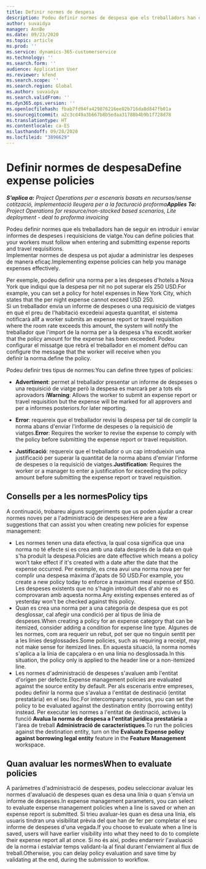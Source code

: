 ```yaml
---
title: Definir normes de despesa
description: Podeu definir normes de despesa que els treballadors han de seguir en introduir i enviar informes de despeses i requisicions de viatge.
author: suvaidya
manager: AnnBe
ms.date: 09/23/2020
ms.topic: article
ms.prod: ''
ms.service: dynamics-365-customerservice
ms.technology: ''
ms.search.form: ''
audience: Application User
ms.reviewer: kfend
ms.search.scope: ''
ms.search.region: Global
ms.author: suvaidya
ms.search.validFrom: ''
ms.dyn365.ops.version: ''
ms.openlocfilehash: fbab7fd94fa429876216ee82b716da8d847fb01a
ms.sourcegitcommit: a2c3cd49a3b667b8b5edaa31788b4b9b1f728d78
ms.translationtype: HT
ms.contentlocale: ca-ES
ms.lasthandoff: 09/28/2020
ms.locfileid: "3896629"
---
```

# <a name="define-expense-policies"></a><span data-ttu-id="3067f-103">Definir normes de despesa</span><span class="sxs-lookup"><span data-stu-id="3067f-103">Define expense policies</span></span>

<span data-ttu-id="3067f-104">_**S'aplica a:** Project Operations per a escenaris basats en recursos/sense cotització, implementació lleugera per a la facturació proforma_</span><span class="sxs-lookup"><span data-stu-id="3067f-104">_**Applies To:** Project Operations for resource/non-stocked based scenarios, Lite deployment - deal to proforma invoicing_</span></span>

<span data-ttu-id="3067f-105">Podeu definir normes que els treballadors han de seguir en introduir i enviar informes de despeses i requisicions de viatge.</span><span class="sxs-lookup"><span data-stu-id="3067f-105">You can define policies that your workers must follow when entering and submitting expense reports and travel requisitions.</span></span>         
<span data-ttu-id="3067f-106">Implementar normes de despesa us pot ajudar a administrar les despeses de manera eficaç.</span><span class="sxs-lookup"><span data-stu-id="3067f-106">Implementing expense policies can help you manage expenses effectively.</span></span>         

<span data-ttu-id="3067f-107">Per exemple, podeu definir una norma per a les despeses d'hotels a Nova York que indiqui que la despesa per nit no pot superar els 250 USD.</span><span class="sxs-lookup"><span data-stu-id="3067f-107">For example, you can set a policy for hotel expenses in New York City, which states that the per night expense cannot exceed USD 250.</span></span>       
<span data-ttu-id="3067f-108">Si un treballador envia un informe de despeses o una requisició de viatges en què el preu de l'habitació excedeixi aquesta quantitat, el sistema notificarà al</span><span class="sxs-lookup"><span data-stu-id="3067f-108">If a worker submits an expense report or travel requisition where the room rate exceeds this amount, the system will notify the</span></span>         
<span data-ttu-id="3067f-109">treballador que l'import de la norma per a la despesa s'ha excedit.</span><span class="sxs-lookup"><span data-stu-id="3067f-109">worker that the policy amount for the expense has been exceeded.</span></span> <span data-ttu-id="3067f-110">Podeu configurar el missatge que rebrà el treballador en el moment de</span><span class="sxs-lookup"><span data-stu-id="3067f-110">You can configure the message that the worker will receive when you</span></span>        
<span data-ttu-id="3067f-111">definir la norma.</span><span class="sxs-lookup"><span data-stu-id="3067f-111">define the policy.</span></span>      
        
<span data-ttu-id="3067f-112">Podeu definir tres tipus de normes:</span><span class="sxs-lookup"><span data-stu-id="3067f-112">You can define three types of policies:</span></span>         
        
- <span data-ttu-id="3067f-113">**Advertiment**: permet al treballador presentar un informe de despeses o una requisició de viatge però la despesa es marcarà per a tots els aprovadors i</span><span class="sxs-lookup"><span data-stu-id="3067f-113">**Warning**: Allows the worker to submit an expense report or travel requisition but the expense will be marked for all approvers and</span></span>         
  <span data-ttu-id="3067f-114">per a informes posteriors.</span><span class="sxs-lookup"><span data-stu-id="3067f-114">for later reporting.</span></span>        

- <span data-ttu-id="3067f-115">**Error**: requereix que el treballador revisi la despesa per tal de complir la norma abans d'enviar l'informe de despeses o la requisició de viatges.</span><span class="sxs-lookup"><span data-stu-id="3067f-115">**Error**: Requires the worker to revise the expense to comply with the policy before submitting the expense report or travel requisition.</span></span>        
 
 - <span data-ttu-id="3067f-116">**Justificació**: requereix que el treballador o un cap introdueixin una justificació per superar la quantitat de la norma abans d'enviar l'informe de despeses o la requisició de viatges.</span><span class="sxs-lookup"><span data-stu-id="3067f-116">**Justification**: Requires the worker or a manager to enter a justification for exceeding the policy amount before submitting the expense report or travel requisition.</span></span>        

## <a name="policy-tips"></a><span data-ttu-id="3067f-117">Consells per a les normes</span><span class="sxs-lookup"><span data-stu-id="3067f-117">Policy tips</span></span>
<span data-ttu-id="3067f-118">A continuació, trobareu alguns suggeriments que us poden ajudar a crear normes noves per a l'administració de despeses:</span><span class="sxs-lookup"><span data-stu-id="3067f-118">Here are a few suggestions that can assist you when creating new policies for expense management:</span></span> 

- <span data-ttu-id="3067f-119">Les normes tenen una data efectiva, la qual cosa significa que una norma no té efecte si es crea amb una data després de la data en què s'ha produït la despesa.</span><span class="sxs-lookup"><span data-stu-id="3067f-119">Policies are date effective which means a policy won't take effect if it's created with a date after the date that the expense occurred.</span></span> <span data-ttu-id="3067f-120">Per exemple, es crea avui una norma nova per fer complir una despesa màxima d'àpats de 50 USD.</span><span class="sxs-lookup"><span data-stu-id="3067f-120">For example, you create a new policy today to enforce a maximum meal expense of $50.</span></span> <span data-ttu-id="3067f-121">Les despeses existents que no s'hagin introduït des d'ahir no es comprovaran amb aquesta norma.</span><span class="sxs-lookup"><span data-stu-id="3067f-121">Any existing expenses entered as of yesterday won't be checked against this policy.</span></span>
- <span data-ttu-id="3067f-122">Quan es crea una norma per a una categoria de despesa que es pot desglossar, cal afegir una condició per al tipus de línia de despeses.</span><span class="sxs-lookup"><span data-stu-id="3067f-122">When creating a policy for an expense category that can be itemized, consider adding a condition for expense line type.</span></span> <span data-ttu-id="3067f-123">Algunes de les normes, com ara requerir un rebut, pot ser que no tinguin sentit per a les línies desglossades.</span><span class="sxs-lookup"><span data-stu-id="3067f-123">Some policies, such as requiring a receipt, may not make sense for itemized lines.</span></span> <span data-ttu-id="3067f-124">En aquesta situació, la norma només s'aplica a la línia de capçalera o en una línia no desglossada.</span><span class="sxs-lookup"><span data-stu-id="3067f-124">In this situation, the policy only is applied to the header line or a non-itemized line.</span></span> 
- <span data-ttu-id="3067f-125">Les normes d'administració de despeses s'avaluen amb l'entitat d'origen per defecte.</span><span class="sxs-lookup"><span data-stu-id="3067f-125">Expense management policies are evaluated against the source entity by default.</span></span> <span data-ttu-id="3067f-126">Per als escenaris entre empreses, podeu definir la norma que s'avalua a l'entitat de destinació (entitat prestatària) en el seu lloc.</span><span class="sxs-lookup"><span data-stu-id="3067f-126">For intercompany scenarios, you can set the policy to be evaluated against the destination entity (borrowing entity) instead.</span></span> <span data-ttu-id="3067f-127">Per executar les normes a l'entitat de destinació, activeu la funció **Avalua la norma de despesa a l'entitat jurídica prestatària** a l'àrea de treball **Administració de característiques**.</span><span class="sxs-lookup"><span data-stu-id="3067f-127">To run the policies against the destination entity, turn on the **Evaluate Expense policy against borrowing legal entity** feature in the **Feature Management** workspace.</span></span>

## <a name="when-to-evaluate-policies"></a><span data-ttu-id="3067f-128">Quan avaluar les normes</span><span class="sxs-lookup"><span data-stu-id="3067f-128">When to evaluate policies</span></span>

<span data-ttu-id="3067f-129">A paràmetres d'administració de despeses, podeu seleccionar avaluar les normes d'avaluació de despeses quan es desa una línia o quan s'envia un informe de despeses.</span><span class="sxs-lookup"><span data-stu-id="3067f-129">In expense management parameters, you can select to evaluate expense management policies when a line is saved or when an expense report is submitted.</span></span> <span data-ttu-id="3067f-130">Si trieu avaluar-les quan es desa una línia, els usuaris tindran una visibilitat prèvia del que han de fer per completar el seu informe de despeses d'una vegada.</span><span class="sxs-lookup"><span data-stu-id="3067f-130">If you choose to evaluate when a line is saved, users will have earlier visibility into what they need to do to complete their expense report all at once.</span></span> <span data-ttu-id="3067f-131">Si no és així, podeu endarrerir l'avaluació de la norma i estalviar temps validant-la al final durant l'enviament al flux de treball.</span><span class="sxs-lookup"><span data-stu-id="3067f-131">Otherwise, you can delay policy evaluation and save time by validating at the end, during the submission to workflow.</span></span>
